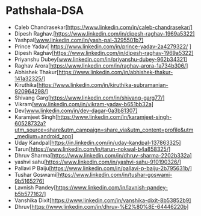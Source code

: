 # Pathshala-DSA



- Caleb Chandrasekar[https://www.linkedin.com/in/caleb-chandrasekar/]
- Dipesh Raghav.[https://www.linkedin.com/in/dipesh-raghav-1969a5322]
- Yashpal[www.linkedin.com/in/yash-pal-3295501b7]
- Prince Yadav[ https://www.linkedin.com/in/prince-yadav-2a4279322/ ] 
- Dipesh Raghav[https://www.linkedin.com/in/dipesh-raghav-1969a5322]
- Priyanshu Dubey[www.linkedin.com/in/priyanshu-dubey-962b34321]
- Raghav Arora[https://www.linkedin.com/in/raghav-arora-1a734b306/]
- Abhishek Thakur[https://www.linkedin.com/in/abhishek-thakur-141a32325/]
- Kiruthika[https://www.linkedin.com/in/kiruthika-subramanian-920964298/]
- Shivang Garg[https://www.linkedin.com/in/shivang-garg77/]
- Vikram[www.linkedin.com/in/vikram-yadav-b651bb32a]
- Dev[www.linkedin.com/in/dev-dagar-0a3b81307]
- Karamjeet Singh[https://www.linkedin.com/in/karamjeet-singh-60528732a?utm_source=share&utm_campaign=share_via&utm_content=profile&utm_medium=android_app]
- Uday Kandpal[https://in.linkedin.com/in/uday-kandpal-137863325]
- Tarun[https://www.linkedin.com/in/tarun-nokwal-b4a858325/]
- Dhruv Sharma[https://www.linkedin.com/in/dhruv-sharma-2202b332a]
- yashvi sahu[https://www.linkedin.com/in/yashvi-sahu-910190326/]
- Pallavi P Baiju[https://www.linkedin.com/in/pallavi-p-baiju-2b795631b/]
- Tushar Goswami[https://www.linkedin.com/in/tushar-goswami-9b5165276]
- Lavnish Pandey[https://www.linkedin.com/in/lavnish-pandey-b5b577162/]
- Vanshika Dixit[https://www.linkedin.com/in/vanshika-dixit-8b53852b9]
- Dhruv[https://www.linkedin.com/in/dhruv-%E2%80%8E-64446220b]
